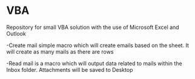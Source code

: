 # VBA
Repository for small VBA solution with the use of Microsoft Excel and Outlook

-Create mail simple macro which will create emails based on the sheet. It will create as many mails as there are rows

-Read mail is a macro which will output data related to mails within the Inbox folder. Attachments will be saved to Desktop
